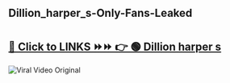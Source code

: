 
 ## Dillion_harper_s-Only-Fans-Leaked

# <h2><a href="https://clipsfans.com/Dillion_harper_s&ref=git">🔗 Click to LINKS ⏩⏩ 👉 🟢 Dillion harper s </a></h2>

<a href="https://clipsfans.com/Dillion_harper_s&ref=git" rel="nofollow" data-target="animated-image.originalLink"><img src="https://i.ibb.co.com/xMMVF88/686577567.gif" alt="Viral Video Original" style="max-width: 100%; display: inline-block;" data-target="animated-image.originalImage"></a>

